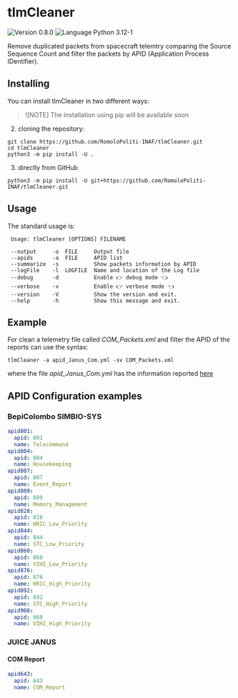 # tlmCleaner
![Version 0.8.0](https://img.shields.io/badge/version-0.8.0-blue?style=plastic)
![Language Python 3.12-1](https://img.shields.io/badge/python-3.12.1-orange?style=plastic&logo=python)

Remove duplicated packets from spacecraft telemtry comparing the Source Sequence Count and filter the packets by APID (Application Process IDentifier).

## Installing

You can install tlmCleaner in two different ways:

> ![NOTE]
> The installation using pip will be available soon

2. cloning the repository:

```console
git clone https://github.com/RomoloPoliti-INAF/tlmCleaner.git
cd tlmCleaner
python3 -m pip install -U .
```

3. directly from GitHub

```console
python3 -m pip install -U git+https://github.com/RomoloPoliti-INAF/tlmCleaner.git
```

## Usage

The standard usage is:

```console
 Usage: tlmCleaner [OPTIONS] FILENAME   

 --output     -o  FILE     Output file
 --apids      -a  FILE     APID list
 --summarize  -s           Show packets information by APID
 --logFile    -l  LOGFILE  Name and location of the Log file
 --debug      -d           Enable 👉 debug mode 👈
 --verbose    -v           Enable 👉 verbose mode 👈 
 --version    -V           Show the version and exit.
 --help       -h           Show this message and exit.  
```

##  Example
For clean a telemetry file called *COM_Packets.xml* and filter the APID of the reports can use the syntax:

```console
tlmCleaner -a apid_Janus_Com.yml -sv COM_Packets.xml
````

where the file *apid_Janus_Com.yml* has the information reported [here](#com-report)

## APID Configuration examples

### BepiColombo SIMBIO-SYS

```yaml
apid801:
  apid: 801
  name: Telecommand
apid804:
  apid: 804
  name: Housekeeping
apid807:
  apid: 807
  name: Event_Report
apid809:
  apid: 809
  name: Memory_Management
apid828:
  apid: 828
  name: HRIC_Low_Priority
apid844:
  apid: 844
  name: STC_Low_Priority
apid860:
  apid: 860
  name: VIHI_Low_Priority
apid876:
  apid: 876
  name: HRIC_High_Priority
apid892:
  apid: 892
  name: STC_High_Priority
apid908:
  apid: 908
  name: VIHI_High_Priority
```

### JUICE JANUS
#### COM Report

```yaml
apid643:
  apid: 643
  name: COM_Report
```